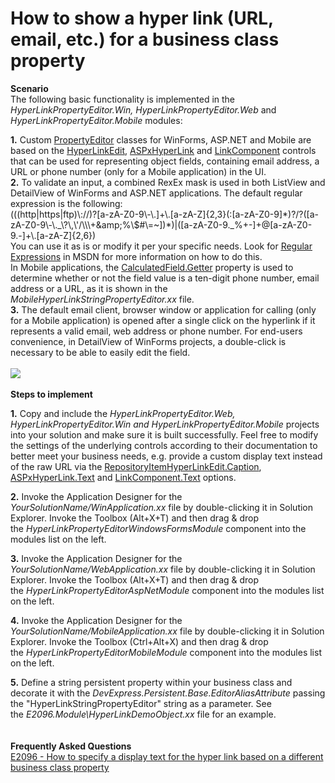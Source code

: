 # How to show a hyper link (URL, email, etc.) for a business class property


<p><strong>Scenario<br></strong>The following basic functionality is implemented in the <em>HyperLinkPropertyEditor.Win,</em> <em>HyperLinkPropertyEditor.Web</em> and <em>HyperLinkPropertyEditor.Mobile</em> modules:</p>
<p><strong>1.</strong> Custom <a href="https://documentation.devexpress.com/#eXpressAppFramework/CustomDocument113097">PropertyEditor</a> classes for WinForms, ASP.NET and Mobile are based on the <u><a href="http://documentation.devexpress.com/#WindowsForms/clsDevExpressXtraEditorsHyperLinkEdittopic">HyperLinkEdit</a></u>, <a href="http://documentation.devexpress.com/#AspNet/clsDevExpressWebASPxEditorsASPxHyperLinktopic">ASPxHyperLink</a> and <a href="https://documentation.devexpress.com/eXpressAppFramework/DevExpress.ExpressApp.Mobile.MobileModel.LinkComponent.class">LinkComponent</a> controls that can be used for representing object fields, containing email address, a URL or phone number (only for a Mobile application) in the UI.<br> <strong>2.</strong> To validate an input, a combined RexEx mask is used in both ListView and DetailView of WinForms and ASP.NET applications. The default regular expression is the following:<br> (((http|https|ftp)\://)?[a-zA-Z0-9\-\.]+\.[a-zA-Z]{2,3}(:[a-zA-Z0-9]*)?/?([a-zA-Z0-9\-\._\?\,\'/\\\+&amp;amp;%\$#\=~])*)|([a-zA-Z0-9._%+-]+@[a-zA-Z0-9.-]+\.[a-zA-Z]{2,6})<br> You can use it as is or modify it per your specific needs. Look for <a href="http://msdn.microsoft.com/en-us/library/2k3te2cs%28VS.80%29.aspx"><u>Regular Expressions</u></a> in MSDN for more information on how to do this.<br>In Mobile applications, the <a href="https://documentation.devexpress.com/eXpressAppFramework/DevExpress.ExpressApp.Mobile.MobileModel.CalculatedField.Getter.property">CalculatedField.Getter</a> property is used to determine whether or not the field value is a ten-digit phone number, email address or a URL, as it is shown in the <em>MobileHyperLinkStringPropertyEditor.xx </em>file. <br> <strong>3.</strong> The default email client, browser window or application for calling (only for a Mobile application) is opened after a single click on the hyperlink if it represents a valid email, web address or phone number. For end-users convenience, in DetailView of WinForms projects, a double-click is necessary to be able to easily edit the field.<br><br><img src="https://raw.githubusercontent.com/DevExpress-Examples/how-to-show-a-hyper-link-url-email-etc-for-a-business-class-property-e2096/13.1.4+/media/6fc986cb-1342-44fb-8f4e-e8537d5ad1cf.png"><br><br><strong>Steps to implement</strong></p>
<p><strong>1.</strong> Copy and include the <em>HyperLinkPropertyEditor.Web,</em> <em>HyperLinkPropertyEditor.Win</em> <em>and HyperLinkPropertyEditor.Mobile</em> projects into your solution and make sure it is built successfully. Feel free to modify the settings of the underlying controls according to their documentation to better meet your business needs, e.g. provide a custom display text instead of the raw URL via the <a href="https://documentation.devexpress.com/WindowsForms/DevExpressXtraEditorsRepositoryRepositoryItemHyperLinkEdit_Captiontopic.aspx">RepositoryItemHyperLinkEdit.Caption</a>, <a href="https://documentation.devexpress.com/AspNet/DevExpressWebASPxHyperLink_Texttopic.aspx">ASPxHyperLink.Text</a> and <a href="https://documentation.devexpress.com/eXpressAppFramework/DevExpress.ExpressApp.Mobile.MobileModel.LinkComponent.Text.property">LinkComponent.Text</a> options.</p>
<p><strong>2.</strong> Invoke the Application Designer for the <em>YourSolutionName/WinApplication.xx</em> file by double-clicking it in Solution Explorer. Invoke the Toolbox (Alt+X+T) and then drag & drop the <em>HyperLinkPropertyEditorWindowsFormsModule</em> component into the modules list on the left.</p>
<p><strong>3.</strong> Invoke the Application Designer for the <em>YourSolutionName/WebApplication.xx</em> file by double-clicking it in Solution Explorer. Invoke the Toolbox (Alt+X+T) and then drag & drop the <em>HyperLinkPropertyEditorAspNetModule</em> component into the modules list on the left.</p>
<p><strong>4.</strong> Invoke the Application Designer for the <em>YourSolutionName/MobileApplication.xx</em> file by double-clicking it in Solution Explorer. Invoke the Toolbox (Ctrl+Alt+X) and then drag & drop the <em>HyperLinkPropertyEditorMobileModule</em> component into the modules list on the left.</p>
<p><strong>5.</strong> Define a string persistent property within your business class and decorate it with the <em>DevExpress.Persistent.Base.EditorAliasAttribute</em> passing the "HyperLinkStringPropertyEditor" string as a parameter. See the <em>E2096.Module\HyperLinkDemoObject.xx</em> file for an example.<br><br><br><strong>Frequently Asked Questions</strong><br><a href="https://www.devexpress.com/Support/Center/p/T483344">E2096 - How to specify a display text for the hyper link based on a different business class property</a></p>

<br/>


